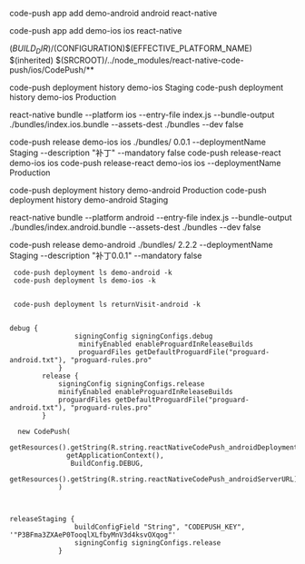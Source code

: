 <!--
 * @version: v0.0.1
 * @Author: hailong.chen
 * @Date: 2019-10-05 11:56:20
 * @LastEditors: hailong.chen
 * @LastEditTime: 2019-10-05 11:59:13
 * @Descripttion: 
 -->
 
 
 code-push app add demo-android android react-native
 
 code-push app add demo-ios ios react-native
 
 
 $(BUILD_DIR)/$(CONFIGURATION)$(EFFECTIVE_PLATFORM_NAME)
 $(inherited) $(SRCROOT)/../node_modules/react-native-code-push/ios/CodePush/**
 


code-push deployment history demo-ios Staging
code-push deployment history demo-ios Production

react-native bundle --platform ios --entry-file index.js --bundle-output ./bundles/index.ios.bundle --assets-dest ./bundles --dev false

code-push release  demo-ios ios  ./bundles/ 0.0.1 --deploymentName Staging  --description "补丁" --mandatory false
code-push release-react  demo-ios ios
code-push release-react  demo-ios ios  --deploymentName Production



code-push deployment history demo-android   Production
code-push deployment history demo-android   Staging

react-native bundle --platform android --entry-file index.js --bundle-output ./bundles/index.android.bundle --assets-dest ./bundles --dev false


code-push release  demo-android  ./bundles/ 2.2.2 --deploymentName Staging  --description "补丁0.0.1" --mandatory false


```
 code-push deployment ls demo-android -k
 code-push deployment ls demo-ios -k
 
 
 code-push deployment ls returnVisit-android -k


debug {
                signingConfig signingConfigs.debug
                 minifyEnabled enableProguardInReleaseBuilds
                 proguardFiles getDefaultProguardFile("proguard-android.txt"), "proguard-rules.pro"
            }
        release {
            signingConfig signingConfigs.release
            minifyEnabled enableProguardInReleaseBuilds
            proguardFiles getDefaultProguardFile("proguard-android.txt"), "proguard-rules.pro"
        }

  new CodePush(
              getResources().getString(R.string.reactNativeCodePush_androidDeploymentKey),
              getApplicationContext(),
               BuildConfig.DEBUG,
               getResources().getString(R.string.reactNativeCodePush_androidServerURL)
            )



releaseStaging {
                buildConfigField "String", "CODEPUSH_KEY", '"P3BFma3ZXAeP0TooqlXLfbyMnV3d4ksvOXqog"'
                signingConfig signingConfigs.release
            }
